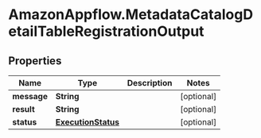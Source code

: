 # AmazonAppflow.MetadataCatalogDetailTableRegistrationOutput

## Properties

Name | Type | Description | Notes
------------ | ------------- | ------------- | -------------
**message** | **String** |  | [optional] 
**result** | **String** |  | [optional] 
**status** | [**ExecutionStatus**](ExecutionStatus.md) |  | [optional] 


